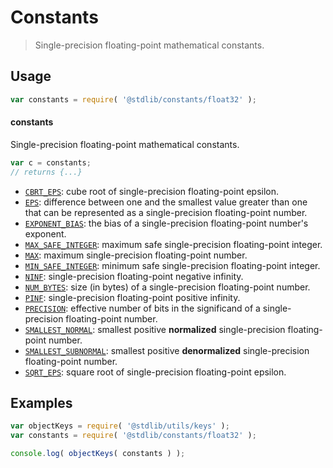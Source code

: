 <!--

@license Apache-2.0

Copyright (c) 2021 The Stdlib Authors.

Licensed under the Apache License, Version 2.0 (the "License");
you may not use this file except in compliance with the License.
You may obtain a copy of the License at

   http://www.apache.org/licenses/LICENSE-2.0

Unless required by applicable law or agreed to in writing, software
distributed under the License is distributed on an "AS IS" BASIS,
WITHOUT WARRANTIES OR CONDITIONS OF ANY KIND, either express or implied.
See the License for the specific language governing permissions and
limitations under the License.

-->

# Constants

> Single-precision floating-point mathematical constants.

<section class="usage">

## Usage

```javascript
var constants = require( '@stdlib/constants/float32' );
```

#### constants

Single-precision floating-point mathematical constants.

```javascript
var c = constants;
// returns {...}
```

<!-- <toc pattern="*" > -->

<div class="namespace-toc">

-   <span class="signature">[`CBRT_EPS`][@stdlib/constants/float32/cbrt-eps]</span><span class="delimiter">: </span><span class="description">cube root of single-precision floating-point epsilon.</span>
-   <span class="signature">[`EPS`][@stdlib/constants/float32/eps]</span><span class="delimiter">: </span><span class="description">difference between one and the smallest value greater than one that can be represented as a single-precision floating-point number.</span>
-   <span class="signature">[`EXPONENT_BIAS`][@stdlib/constants/float32/exponent-bias]</span><span class="delimiter">: </span><span class="description">the bias of a single-precision floating-point number's exponent.</span>
-   <span class="signature">[`MAX_SAFE_INTEGER`][@stdlib/constants/float32/max-safe-integer]</span><span class="delimiter">: </span><span class="description">maximum safe single-precision floating-point integer.</span>
-   <span class="signature">[`MAX`][@stdlib/constants/float32/max]</span><span class="delimiter">: </span><span class="description">maximum single-precision floating-point number.</span>
-   <span class="signature">[`MIN_SAFE_INTEGER`][@stdlib/constants/float32/min-safe-integer]</span><span class="delimiter">: </span><span class="description">minimum safe single-precision floating-point integer.</span>
-   <span class="signature">[`NINF`][@stdlib/constants/float32/ninf]</span><span class="delimiter">: </span><span class="description">single-precision floating-point negative infinity.</span>
-   <span class="signature">[`NUM_BYTES`][@stdlib/constants/float32/num-bytes]</span><span class="delimiter">: </span><span class="description">size (in bytes) of a single-precision floating-point number.</span>
-   <span class="signature">[`PINF`][@stdlib/constants/float32/pinf]</span><span class="delimiter">: </span><span class="description">single-precision floating-point positive infinity.</span>
-   <span class="signature">[`PRECISION`][@stdlib/constants/float32/precision]</span><span class="delimiter">: </span><span class="description">effective number of bits in the significand of a single-precision floating-point number.</span>
-   <span class="signature">[`SMALLEST_NORMAL`][@stdlib/constants/float32/smallest-normal]</span><span class="delimiter">: </span><span class="description">smallest positive **normalized** single-precision floating-point number.</span>
-   <span class="signature">[`SMALLEST_SUBNORMAL`][@stdlib/constants/float32/smallest-subnormal]</span><span class="delimiter">: </span><span class="description">smallest positive **denormalized** single-precision floating-point number.</span>
-   <span class="signature">[`SQRT_EPS`][@stdlib/constants/float32/sqrt-eps]</span><span class="delimiter">: </span><span class="description">square root of single-precision floating-point epsilon.</span>

</div>

<!-- </toc> -->

</section>

<!-- /.usage -->

<section class="examples">

## Examples

<!-- TODO: better examples -->

<!-- eslint no-undef: "error" -->

```javascript
var objectKeys = require( '@stdlib/utils/keys' );
var constants = require( '@stdlib/constants/float32' );

console.log( objectKeys( constants ) );
```

</section>

<!-- /.examples -->

<section class="links">

<!-- <toc-links> -->

[@stdlib/constants/float32/cbrt-eps]: https://github.com/stdlib-js/stdlib/tree/develop/lib/node_modules/%40stdlib/constants/float32/cbrt-eps

[@stdlib/constants/float32/eps]: https://github.com/stdlib-js/stdlib/tree/develop/lib/node_modules/%40stdlib/constants/float32/eps

[@stdlib/constants/float32/exponent-bias]: https://github.com/stdlib-js/stdlib/tree/develop/lib/node_modules/%40stdlib/constants/float32/exponent-bias

[@stdlib/constants/float32/max-safe-integer]: https://github.com/stdlib-js/stdlib/tree/develop/lib/node_modules/%40stdlib/constants/float32/max-safe-integer

[@stdlib/constants/float32/max]: https://github.com/stdlib-js/stdlib/tree/develop/lib/node_modules/%40stdlib/constants/float32/max

[@stdlib/constants/float32/min-safe-integer]: https://github.com/stdlib-js/stdlib/tree/develop/lib/node_modules/%40stdlib/constants/float32/min-safe-integer

[@stdlib/constants/float32/ninf]: https://github.com/stdlib-js/stdlib/tree/develop/lib/node_modules/%40stdlib/constants/float32/ninf

[@stdlib/constants/float32/num-bytes]: https://github.com/stdlib-js/stdlib/tree/develop/lib/node_modules/%40stdlib/constants/float32/num-bytes

[@stdlib/constants/float32/pinf]: https://github.com/stdlib-js/stdlib/tree/develop/lib/node_modules/%40stdlib/constants/float32/pinf

[@stdlib/constants/float32/precision]: https://github.com/stdlib-js/stdlib/tree/develop/lib/node_modules/%40stdlib/constants/float32/precision

[@stdlib/constants/float32/smallest-normal]: https://github.com/stdlib-js/stdlib/tree/develop/lib/node_modules/%40stdlib/constants/float32/smallest-normal

[@stdlib/constants/float32/smallest-subnormal]: https://github.com/stdlib-js/stdlib/tree/develop/lib/node_modules/%40stdlib/constants/float32/smallest-subnormal

[@stdlib/constants/float32/sqrt-eps]: https://github.com/stdlib-js/stdlib/tree/develop/lib/node_modules/%40stdlib/constants/float32/sqrt-eps

<!-- </toc-links> -->

</section>

<!-- /.links -->
